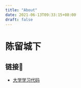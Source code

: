 ```yaml
---
title: "About"
date: 2021-06-13T09:33:15+08:00
draft: false
---
```


# 陈留城下

## 链接🔗

- [大学学习代码](https://xsro.github.io/university-learning-code/)


